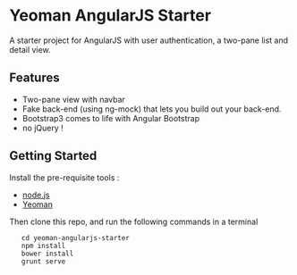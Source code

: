 Yeoman AngularJS Starter
============================

A starter project for AngularJS with user authentication, a two-pane list and detail view.

Features
--------

* Two-pane view with navbar
* Fake back-end (using ng-mock) that lets you build out your back-end.
* Bootstrap3 comes to life with Angular Bootstrap
* no jQuery !

Getting Started
-------------

Install the pre-requisite tools :

*  [node.js](http://nodejs.org/download/)
*  [Yeoman](http://yeoman.io/)

Then clone this repo, and run the following commands in a terminal

```git clone https://github.com/johnoscott/yeoman-angularjs-starter
   cd yeoman-angularjs-starter
   npm install
   bower install
   grunt serve
```

